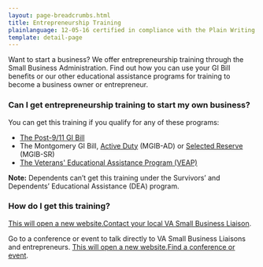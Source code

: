 ```yaml
---
layout: page-breadcrumbs.html
title: Entrepreneurship Training
plainlanguage: 12-05-16 certified in compliance with the Plain Writing Act
template: detail-page
---
```


<div class="va-introtext">

Want to start a business? We offer entrepreneurship training through the Small Business Administration. Find out how you can use your GI Bill benefits or our other educational assistance programs for training to become a business owner or entrepreneur. 

</div>


<div class="feature" markdown="1">

### Can I get entrepreneurship training to start my own business?

You can get this training if you qualify for any of these programs:

- [The Post-9/11 GI Bill](/education/gi-bill/post-9-11/)
- The Montgomery GI Bill, [Active Duty](/education/gi-bill/montgomery-active-duty/) (MGIB-AD) or [Selected Reserve](/education/gi-bill/montgomery-selected-reserve/) (MGIB-SR)
- [The Veterans' Educational Assistance Program (VEAP)](/education/other-educational-assistance-programs/veap/)

**Note:** Dependents can’t get this training under the Survivors’ and Dependents’ Educational Assistance (DEA) program.

</div>

### How do I get this training? 

<a href="https://www.va.gov/osdbu/about/contacts.asp"><span class="usa-sr-only">This will open a new website.</span>Contact your local VA Small Business Liaison</a>.

Go to a conference or event to talk directly to VA Small Business Liaisons and entrepreneurs. <a href="https://www.va.gov/osdbu/library/events.asp"><span class="usa-sr-only">This will open a new website.</span>Find a conference or event</a>.
